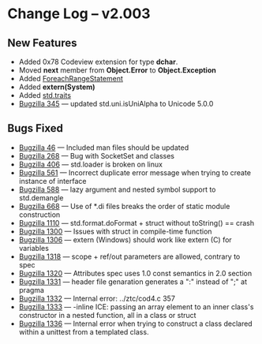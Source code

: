 <h1>Change Log &ndash; v2.003</h1>

<h2 id="new-features">New Features</h2>

* Added 0x78 Codeview extension for type **dchar**.
* Moved **next** member from **Object.Error** to
  **Object.Exception**
* Added [ForeachRangeStatement](/statement)
* Added **extern(System)**
* Added [std.traits](/traits)
* [Bugzilla 345](/bug/345) &mdash; updated std.uni.isUniAlpha to Unicode 5.0.0

<h2 id="bugs-fixed">Bugs Fixed</h2>

* [Bugzilla 46](/bug/46) &mdash; Included man files should be updated
* [Bugzilla 268](/bug/268) &mdash; Bug with SocketSet and classes
* [Bugzilla 406](/bug/406) &mdash; std.loader is broken on linux
* [Bugzilla 561](/bug/561) &mdash; Incorrect duplicate error message when trying to create instance of interface
* [Bugzilla 588](/bug/588) &mdash; lazy argument and nested symbol support to std.demangle
* [Bugzilla 668](/bug/668) &mdash; Use of *.di files breaks the order of static module construction
* [Bugzilla 1110](/bug/1110) &mdash; std.format.doFormat + struct without toString() == crash
* [Bugzilla 1300](/bug/1300) &mdash; Issues with struct in compile-time function
* [Bugzilla 1306](/bug/1306) &mdash; extern (Windows) should work like extern (C) for variables
* [Bugzilla 1318](/bug/1318) &mdash; scope + ref/out parameters are allowed, contrary to spec
* [Bugzilla 1320](/bug/1320) &mdash; Attributes spec uses 1.0 const semantics in 2.0 section
* [Bugzilla 1331](/bug/1331) &mdash; header file genaration generates a ":" instead of ";" at pragma
* [Bugzilla 1332](/bug/1332) &mdash; Internal error: ../ztc/cod4.c 357
* [Bugzilla 1333](/bug/1333) &mdash; -inline ICE: passing an array element to an inner class's constructor in a nested function, all in a class or struct
* [Bugzilla 1336](/bug/1336) &mdash; Internal error when trying to construct a class declared within a unittest from a templated class.

